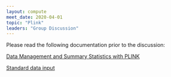```yaml
---
layout: compute
meet_date: 2020-04-01
topic: "Plink"
leaders: "Group Discussion"
---
```


Please read the following documentation prior to the discussion:

[Data Management and Summary Statistics with PLINK](https://link.springer.com/protocol/10.1007/978-1-0716-0199-0_3)

[Standard data input](https://www.cog-genomics.org/plink/2.0/input#pgen)
